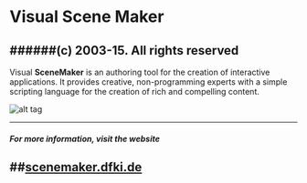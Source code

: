 # Visual Scene Maker


######(c) 2003-15. All rights reserved
------------------------------------------------------------------------------

Visual **SceneMaker** is an authoring tool for the creation of interactive applications.
It provides creative, non-programming experts with a simple scripting language for the creation of rich
and compelling content.

![alt tag](http://i.imgur.com/ecBnzHT.png "VisualSceneMaker")

------------------------------------------------------------------------------

##### For more information, visit the website 
##[scenemaker.dfki.de](http://scenemaker.dfki.de)
------------------------------------------------------------------------------

 
